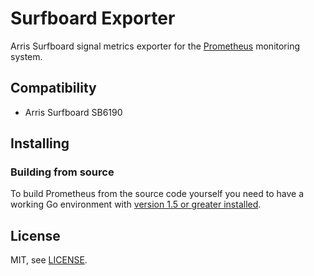 # Surfboard Exporter

Arris Surfboard signal metrics exporter for the [Prometheus](https://prometheus.io)
monitoring system.

## Compatibility

- Arris Surfboard SB6190

## Installing

### Building from source

To build Prometheus from the source code yourself you need to have a working
Go environment with [version 1.5 or greater installed](http://golang.org/doc/install).

## License

MIT, see [LICENSE](https://github.com/ipstatic/surfboard_exporter/blob/master/LICENSE).
